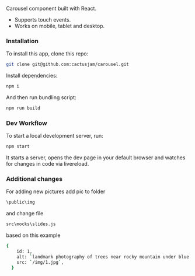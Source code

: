 Carousel component built with React.
- Supports touch events.
- Works on mobile, tablet and desktop.


### Installation

To install this app, clone this repo:
```bash
git clone git@github.com:cactusjam/carousel.git
```
Install dependencies:
```bash
npm i
```
And then run bundling script:
```bash
npm run build
```

### Dev Workflow

To start a local development server, run:
```bash
npm start
```
It starts a server, opens the dev page in your default browser and watches for changes in code via livereload.

### Additional changes

For adding new pictures add pic to folder
```bash
\public\img
```
and change file 
```bash
src\mocks\slides.js
```
based on this example
```bash
{
    id: 1,
    alt: `landmark photography of trees near rocky mountain under blue skies daytime`,
    src: `/img/1.jpg`,
  }
```  
